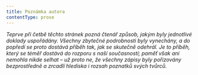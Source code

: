```yaml
---
title: Poznámka autora
contentType: prose
---
```


<section>

_Teprve při četbě těchto stránek pozná čtenář způsob, jakým byly jednotlivé doklady uspořádány. Všechny zbytečné podrobnosti byly vynechány, a do popředí se proto dostává příběh tak, jak se skutečně odehrál. Je to příběh, který se téměř dostává do rozporu s naší současností; paměť však ani nemohla nikde selhat – už proto ne, že všechny zápisy byly pořizovány bezprostředně a zrcadlí hlediska i rozsah poznatků svých tvůrců._

</section>
